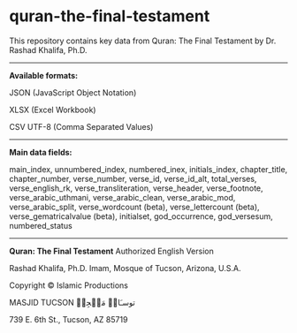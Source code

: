 # quran-the-final-testament


This repository contains key data from Quran: The Final Testament by Dr. Rashad Khalifa, Ph.D. 

--------------------------
**Available formats:**

JSON (JavaScript Object Notation)

XLSX (Excel Workbook)

CSV UTF-8 (Comma Separated Values) 

--------------------------
**Main data fields:**

main_index, unnumbered_index, numbered_inex, initials_index, chapter_title, chapter_number, verse_number, verse_id, verse_id_alt, total_verses, verse_english_rk, verse_transliteration, verse_header, verse_footnote, verse_arabic_uthmani, verse_arabic_clean, verse_arabic_mod, verse_arabic_split, verse_wordcount (beta), verse_lettercount (beta), verse_gematricalvalue (beta), initialset, god_occurrence, god_versesum, numbered_status

--------------------------
**Quran: The Final Testament** Authorized English Version

Rashad Khalifa, Ph.D. Imam, Mosque of Tucson, Arizona, U.S.A.

Copyright © Islamic Productions

MASJID TUCSON توسـَانۡ مَسۡجِدۡ

739 E. 6th St., Tucson, AZ 85719
